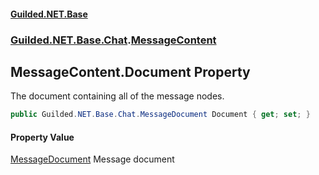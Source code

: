 #### [Guilded.NET.Base](Guilded_NET_Base.md 'Guilded.NET.Base')
### [Guilded.NET.Base.Chat](Guilded_NET_Base.md#Guilded_NET_Base_Chat 'Guilded.NET.Base.Chat').[MessageContent](MessageContent.md 'Guilded.NET.Base.Chat.MessageContent')
## MessageContent.Document Property
The document containing all of the message nodes.  
```csharp
public Guilded.NET.Base.Chat.MessageDocument Document { get; set; }
```
#### Property Value
[MessageDocument](MessageDocument.md 'Guilded.NET.Base.Chat.MessageDocument')
Message document
